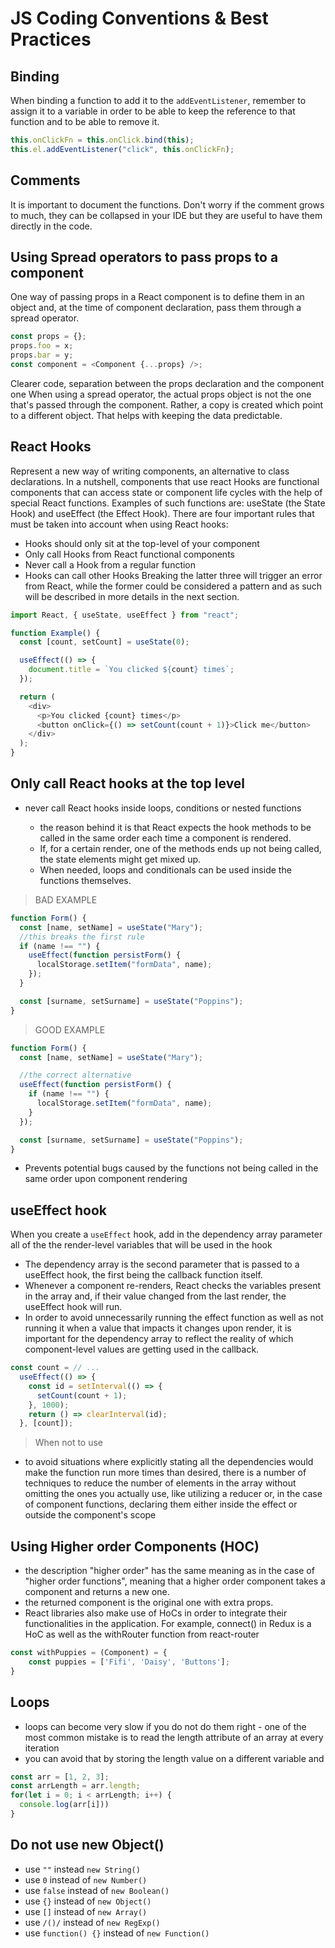 # JS Coding Conventions & Best Practices

## Binding

When binding a function to add it to the `addEventListener`, remember to assign it to a variable in order to be able to keep the reference to that function and to be able to remove it.

```javascript
this.onClickFn = this.onClick.bind(this);
this.el.addEventListener("click", this.onClickFn);
```

## Comments

It is important to document the functions.
Don't worry if the comment grows to much, they can be collapsed in your IDE but they are useful to have them directly in the code.

## Using Spread operators to pass props to a component

One way of passing props in a React component is to define them in an object and, at the time of component declaration, pass them through a spread operator.

```javascript
const props = {};
props.foo = x;
props.bar = y;
const component = <Component {...props} />;
```

Clearer code, separation between the props declaration and the component one
When using a spread operator, the actual props object is not the one that's passed through the component. Rather, a copy is created which point to a different object. That helps with keeping the data predictable.

## React Hooks

Represent a new way of writing components, an alternative to class declarations.
In a nutshell, components that use react Hooks are functional components that can access state or component life cycles with the help of special React functions.
Examples of such functions are: useState (the State Hook) and useEffect (the Effect Hook).
There are four important rules that must be taken into account when using React hooks:

- Hooks should only sit at the top-level of your component
- Only call Hooks from React functional components
- Never call a Hook from a regular function
- Hooks can call other Hooks
  Breaking the latter three will trigger an error from React, while the former could be considered a pattern and as such will be described in more details in the next section.

```javascript
import React, { useState, useEffect } from "react";

function Example() {
  const [count, setCount] = useState(0);

  useEffect(() => {
    document.title = `You clicked ${count} times`;
  });

  return (
    <div>
      <p>You clicked {count} times</p>
      <button onClick={() => setCount(count + 1)}>Click me</button>
    </div>
  );
}
```

## Only call React hooks at the top level

- never call React hooks inside loops, conditions or nested functions

  - the reason behind it is that React expects the hook methods to be called in the same order each time a component is rendered.
  - If, for a certain render, one of the methods ends up not being called, the state elements might get mixed up.
  - When needed, loops and conditionals can be used inside the functions themselves.

> BAD EXAMPLE

```javascript
function Form() {
  const [name, setName] = useState("Mary");
  //this breaks the first rule
  if (name !== "") {
    useEffect(function persistForm() {
      localStorage.setItem("formData", name);
    });
  }

  const [surname, setSurname] = useState("Poppins");
}
```

> GOOD EXAMPLE

```javascript
function Form() {
  const [name, setName] = useState("Mary");

  //the correct alternative
  useEffect(function persistForm() {
    if (name !== "") {
      localStorage.setItem("formData", name);
    }
  });

  const [surname, setSurname] = useState("Poppins");
}
```

- Prevents potential bugs caused by the functions not being called in the same order upon component rendering

## useEffect hook

When you create a `useEffect` hook, add in the dependency array parameter all of the the render-level variables that will be used in the hook

- The dependency array is the second parameter that is passed to a useEffect hook, the first being the callback function itself.
- Whenever a component re-renders, React checks the variables present in the array and, if their value changed from the last render, the useEffect hook will run.
- In order to avoid unnecessarily running the effect function as well as not running it when a value that impacts it changes upon render, it is important for the dependency array to reflect the reality of which component-level values are getting used in the callback.

```javascript
const count = // ...
  useEffect(() => {
    const id = setInterval(() => {
      setCount(count + 1);
    }, 1000);
    return () => clearInterval(id);
  }, [count]);
```

> When not to use

- to avoid situations where explicitly stating all the dependencies would make the function run more times than desired, there is a number of techniques to reduce the number of elements in the array without omitting the ones you actually use, like utilizing a reducer or, in the case of component functions, declaring them either inside the effect or outside the component's scope

## Using Higher order Components (HOC)

- the description "higher order" has the same meaning as in the case of "higher order functions", meaning that a higher order component takes a component and returns a new one.
- the returned component is the original one with extra props.
- React libraries also make use of HoCs in order to integrate their functionalities in the application. For example, connect() in Redux is a HoC as well as the withRouter function from react-router

```javascript
const withPuppies = (Component) = {
    const puppies = ['Fifi', 'Daisy', 'Buttons'];
}
```

## Loops

- loops can become very slow if you do not do them right - one of the most common mistake is to read the length attribute of an array at every iteration
- you can avoid that by storing the length value on a different variable and

```javascript
const arr = [1, 2, 3];
const arrLength = arr.length;
for(let i = 0; i < arrLength; i++) {
  console.log(arr[i]))
}
```

## Do not use new Object()

- use `""` instead `new String()`
- use `0` instead of `new Number()`
- use `false` instead of `new Boolean()`
- use `{}` instead of `new Object()`
- use `[]` instead of `new Array()`
- use `/()/` instead of `new RegExp()`
- use `function() {}` instead of `new Function()`
